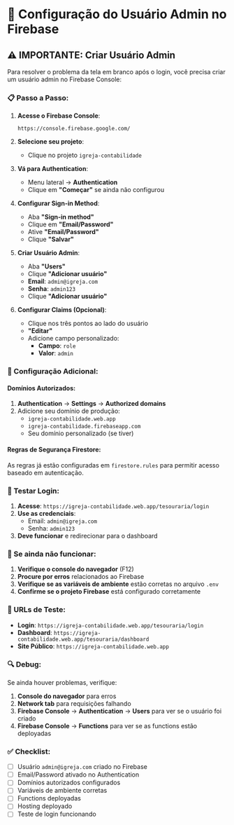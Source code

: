 # 🔐 Configuração do Usuário Admin no Firebase

## ⚠️ IMPORTANTE: Criar Usuário Admin

Para resolver o problema da tela em branco após o login, você precisa criar um usuário admin no Firebase Console:

### 📋 Passo a Passo:

1. **Acesse o Firebase Console**:
   ```
   https://console.firebase.google.com/
   ```

2. **Selecione seu projeto**:
   - Clique no projeto `igreja-contabilidade`

3. **Vá para Authentication**:
   - Menu lateral → **Authentication**
   - Clique em **"Começar"** se ainda não configurou

4. **Configurar Sign-in Method**:
   - Aba **"Sign-in method"**
   - Clique em **"Email/Password"**
   - Ative **"Email/Password"**
   - Clique **"Salvar"**

5. **Criar Usuário Admin**:
   - Aba **"Users"**
   - Clique **"Adicionar usuário"**
   - **Email**: `admin@igreja.com`
   - **Senha**: `admin123`
   - Clique **"Adicionar usuário"**

6. **Configurar Claims (Opcional)**:
   - Clique nos três pontos ao lado do usuário
   - **"Editar"**
   - Adicione campo personalizado:
     - **Campo**: `role`
     - **Valor**: `admin`

### 🔧 Configuração Adicional:

#### Domínios Autorizados:
1. **Authentication** → **Settings** → **Authorized domains**
2. Adicione seu domínio de produção:
   - `igreja-contabilidade.web.app`
   - `igreja-contabilidade.firebaseapp.com`
   - Seu domínio personalizado (se tiver)

#### Regras de Segurança Firestore:
As regras já estão configuradas em `firestore.rules` para permitir acesso baseado em autenticação.

### 🧪 Testar Login:

1. **Acesse**: `https://igreja-contabilidade.web.app/tesouraria/login`
2. **Use as credenciais**:
   - Email: `admin@igreja.com`
   - Senha: `admin123`
3. **Deve funcionar** e redirecionar para o dashboard

### 🚨 Se ainda não funcionar:

1. **Verifique o console do navegador** (F12)
2. **Procure por erros** relacionados ao Firebase
3. **Verifique se as variáveis de ambiente** estão corretas no arquivo `.env`
4. **Confirme se o projeto Firebase** está configurado corretamente

### 📱 URLs de Teste:

- **Login**: `https://igreja-contabilidade.web.app/tesouraria/login`
- **Dashboard**: `https://igreja-contabilidade.web.app/tesouraria/dashboard`
- **Site Público**: `https://igreja-contabilidade.web.app`

### 🔍 Debug:

Se ainda houver problemas, verifique:

1. **Console do navegador** para erros
2. **Network tab** para requisições falhando
3. **Firebase Console** → **Authentication** → **Users** para ver se o usuário foi criado
4. **Firebase Console** → **Functions** para ver se as functions estão deployadas

### ✅ Checklist:

- [ ] Usuário `admin@igreja.com` criado no Firebase
- [ ] Email/Password ativado no Authentication
- [ ] Domínios autorizados configurados
- [ ] Variáveis de ambiente corretas
- [ ] Functions deployadas
- [ ] Hosting deployado
- [ ] Teste de login funcionando
